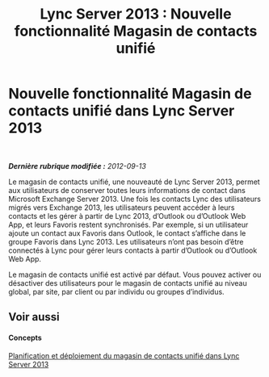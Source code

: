﻿---
title: 'Lync Server 2013 : Nouvelle fonctionnalité Magasin de contacts unifié'
TOCTitle: Nouvelle fonctionnalité Magasin de contacts unifié
ms:assetid: 6003405d-08f6-4cfc-afda-3d9f6ebc91a5
ms:mtpsurl: https://technet.microsoft.com/fr-fr/library/JJ204947(v=OCS.15)
ms:contentKeyID: 49297362
ms.date: 05/20/2016
mtps_version: v=OCS.15
ms.translationtype: HT
---

# Nouvelle fonctionnalité Magasin de contacts unifié dans Lync Server 2013

 

_**Dernière rubrique modifiée :** 2012-09-13_

Le magasin de contacts unifié, une nouveauté de Lync Server 2013, permet aux utilisateurs de conserver toutes leurs informations de contact dans Microsoft Exchange Server 2013. Une fois les contacts Lync des utilisateurs migrés vers Exchange 2013, les utilisateurs peuvent accéder à leurs contacts et les gérer à partir de Lync 2013, d’Outlook ou d’Outlook Web App, et leurs Favoris restent synchronisés. Par exemple, si un utilisateur ajoute un contact aux Favoris dans Outlook, le contact s’affiche dans le groupe Favoris dans Lync 2013. Les utilisateurs n’ont pas besoin d’être connectés à Lync pour gérer leurs contacts à partir d’Outlook ou d’Outlook Web App.

Le magasin de contacts unifié est activé par défaut. Vous pouvez activer ou désactiver des utilisateurs pour le magasin de contacts unifié au niveau global, par site, par client ou par individu ou groupes d’individus.

## Voir aussi

#### Concepts

[Planification et déploiement du magasin de contacts unifié dans Lync Server 2013](lync-server-2013-planning-and-deploying-unified-contact-store.md)

